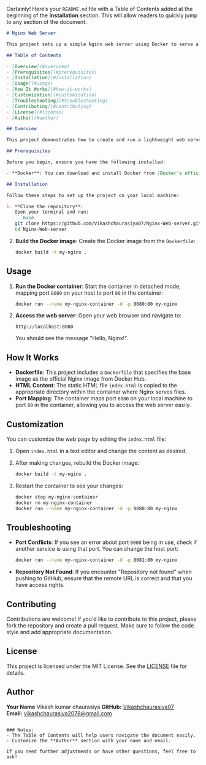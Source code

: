 Certainly! Here’s your `README.md` file with a Table of Contents added at the beginning of the **Installation** section. This will allow readers to quickly jump to any section of the document.

```markdown
# Nginx Web Server

This project sets up a simple Nginx web server using Docker to serve a static HTML page. It is designed for quick deployment and easy customization.

## Table of Contents

- [Overview](#overview)
- [Prerequisites](#prerequisites)
- [Installation](#installation)
- [Usage](#usage)
- [How It Works](#how-it-works)
- [Customization](#customization)
- [Troubleshooting](#troubleshooting)
- [Contributing](#contributing)
- [License](#license)
- [Author](#author)

## Overview

This project demonstrates how to create and run a lightweight web server using Nginx in a Docker container. It serves a static HTML page with a simple message.

## Prerequisites

Before you begin, ensure you have the following installed:

- **Docker**: You can download and install Docker from [Docker's official website](https://www.docker.com/get-started).

## Installation

Follow these steps to set up the project on your local machine:

1. **Clone the repository**:
   Open your terminal and run:
   ```bash
   git clone https://github.com/Vikashchaurasiya07/Nginx-Web-server.git
   cd Nginx-Web-server
   ```

2. **Build the Docker image**:
   Create the Docker image from the `Dockerfile`:
   ```bash
   docker build -t my-nginx .
   ```

## Usage

1. **Run the Docker container**:
   Start the container in detached mode, mapping port `8080` on your host to port `80` in the container:
   ```bash
   docker run --name my-nginx-container -d -p 8080:80 my-nginx
   ```

2. **Access the web server**:
   Open your web browser and navigate to:
   ```
   http://localhost:8080
   ```
   You should see the message "Hello, Nginx!".

## How It Works

- **Dockerfile**: This project includes a `Dockerfile` that specifies the base image as the official Nginx image from Docker Hub.
- **HTML Content**: The static HTML file `index.html` is copied to the appropriate directory within the container where Nginx serves files.
- **Port Mapping**: The container maps port `8080` on your local machine to port `80` in the container, allowing you to access the web server easily.

## Customization

You can customize the web page by editing the `index.html` file:

1. Open `index.html` in a text editor and change the content as desired.
2. After making changes, rebuild the Docker image:
   ```bash
   docker build -t my-nginx .
   ```

3. Restart the container to see your changes:
   ```bash
   docker stop my-nginx-container
   docker rm my-nginx-container
   docker run --name my-nginx-container -d -p 8080:80 my-nginx
   ```

## Troubleshooting

- **Port Conflicts**: If you see an error about port `8080` being in use, check if another service is using that port. You can change the host port:
  ```bash
  docker run --name my-nginx-container -d -p 8081:80 my-nginx
  ```

- **Repository Not Found**: If you encounter "Repository not found" when pushing to GitHub, ensure that the remote URL is correct and that you have access rights.

## Contributing

Contributions are welcome! If you'd like to contribute to this project, please fork the repository and create a pull request. Make sure to follow the code style and add appropriate documentation.

## License

This project is licensed under the MIT License. See the [LICENSE](LICENSE) file for details.

## Author

**Your Name**  Vikash kumar chaurasiya
**GitHub:** [Vikashchaurasiya07](https://github.com/Vikashchaurasiya07)  
**Email:** vikashchaurasiya2078@gmail.com
```

### Notes:
- The Table of Contents will help users navigate the document easily.
- Customize the **Author** section with your name and email.

If you need further adjustments or have other questions, feel free to ask!
